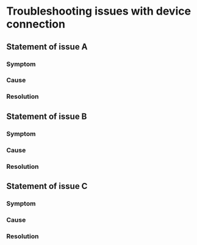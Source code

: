 # Troubleshooting issues with device connection


## Statement of issue A

### Symptom

### Cause

### Resolution


## Statement of issue B

### Symptom

### Cause

### Resolution


## Statement of issue C

### Symptom

### Cause

### Resolution
